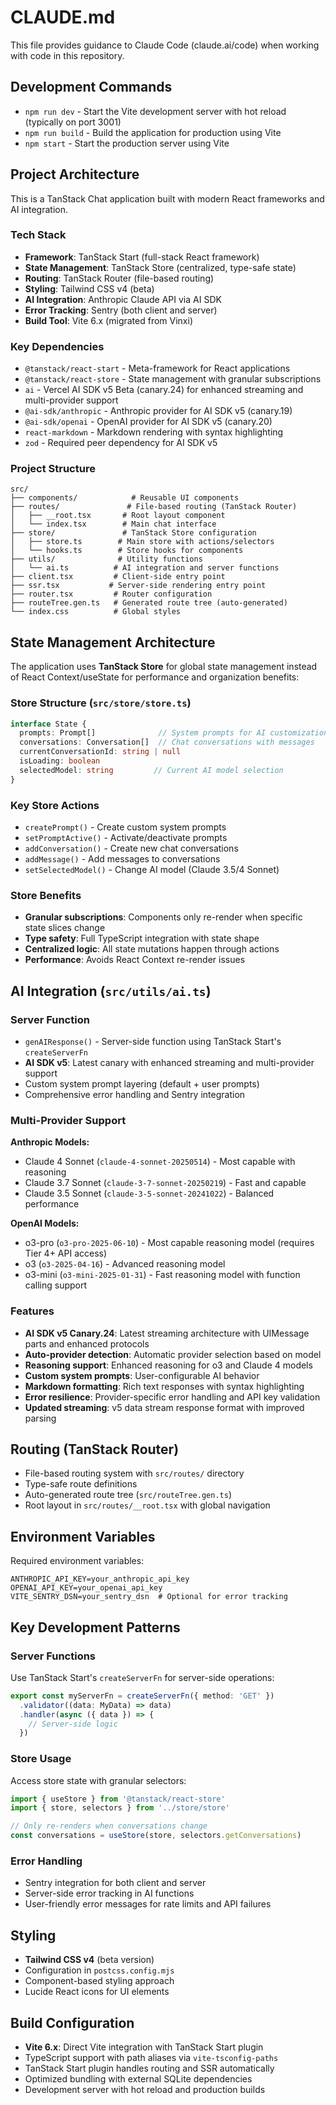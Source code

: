 # CLAUDE.md

This file provides guidance to Claude Code (claude.ai/code) when working with code in this repository.

## Development Commands

- `npm run dev` - Start the Vite development server with hot reload (typically on port 3001)
- `npm run build` - Build the application for production using Vite
- `npm start` - Start the production server using Vite

## Project Architecture

This is a TanStack Chat application built with modern React frameworks and AI integration.

### Tech Stack
- **Framework**: TanStack Start (full-stack React framework)
- **State Management**: TanStack Store (centralized, type-safe state)
- **Routing**: TanStack Router (file-based routing)
- **Styling**: Tailwind CSS v4 (beta)
- **AI Integration**: Anthropic Claude API via AI SDK
- **Error Tracking**: Sentry (both client and server)
- **Build Tool**: Vite 6.x (migrated from Vinxi)

### Key Dependencies
- `@tanstack/react-start` - Meta-framework for React applications
- `@tanstack/react-store` - State management with granular subscriptions
- `ai` - Vercel AI SDK v5 Beta (canary.24) for enhanced streaming and multi-provider support
- `@ai-sdk/anthropic` - Anthropic provider for AI SDK v5 (canary.19)
- `@ai-sdk/openai` - OpenAI provider for AI SDK v5 (canary.20)
- `react-markdown` - Markdown rendering with syntax highlighting
- `zod` - Required peer dependency for AI SDK v5

### Project Structure
```
src/
├── components/            # Reusable UI components
├── routes/               # File-based routing (TanStack Router)
│   ├── __root.tsx       # Root layout component
│   └── index.tsx        # Main chat interface
├── store/               # TanStack Store configuration
│   ├── store.ts        # Main store with actions/selectors
│   └── hooks.ts        # Store hooks for components
├── utils/              # Utility functions
│   └── ai.ts          # AI integration and server functions
├── client.tsx         # Client-side entry point
├── ssr.tsx           # Server-side rendering entry point
├── router.tsx         # Router configuration
├── routeTree.gen.ts   # Generated route tree (auto-generated)
└── index.css          # Global styles
```

## State Management Architecture

The application uses **TanStack Store** for global state management instead of React Context/useState for performance and organization benefits:

### Store Structure (`src/store/store.ts`)
```typescript
interface State {
  prompts: Prompt[]              // System prompts for AI customization
  conversations: Conversation[]  // Chat conversations with messages
  currentConversationId: string | null
  isLoading: boolean
  selectedModel: string         // Current AI model selection
}
```

### Key Store Actions
- `createPrompt()` - Create custom system prompts
- `setPromptActive()` - Activate/deactivate prompts
- `addConversation()` - Create new chat conversations
- `addMessage()` - Add messages to conversations
- `setSelectedModel()` - Change AI model (Claude 3.5/4 Sonnet)

### Store Benefits
- **Granular subscriptions**: Components only re-render when specific state slices change
- **Type safety**: Full TypeScript integration with state shape
- **Centralized logic**: All state mutations happen through actions
- **Performance**: Avoids React Context re-render issues

## AI Integration (`src/utils/ai.ts`)

### Server Function
- `genAIResponse()` - Server-side function using TanStack Start's `createServerFn`
- **AI SDK v5**: Latest canary with enhanced streaming and multi-provider support
- Custom system prompt layering (default + user prompts)
- Comprehensive error handling and Sentry integration

### Multi-Provider Support
**Anthropic Models:**
- Claude 4 Sonnet (`claude-4-sonnet-20250514`) - Most capable with reasoning
- Claude 3.7 Sonnet (`claude-3-7-sonnet-20250219`) - Fast and capable
- Claude 3.5 Sonnet (`claude-3-5-sonnet-20241022`) - Balanced performance

**OpenAI Models:**
- o3-pro (`o3-pro-2025-06-10`) - Most capable reasoning model (requires Tier 4+ API access)
- o3 (`o3-2025-04-16`) - Advanced reasoning model 
- o3-mini (`o3-mini-2025-01-31`) - Fast reasoning model with function calling support

### Features
- **AI SDK v5 Canary.24**: Latest streaming architecture with UIMessage parts and enhanced protocols
- **Auto-provider detection**: Automatic provider selection based on model
- **Reasoning support**: Enhanced reasoning for o3 and Claude 4 models
- **Custom system prompts**: User-configurable AI behavior
- **Markdown formatting**: Rich text responses with syntax highlighting
- **Error resilience**: Provider-specific error handling and API key validation
- **Updated streaming**: v5 data stream response format with improved parsing

## Routing (TanStack Router)

- File-based routing system with `src/routes/` directory
- Type-safe route definitions
- Auto-generated route tree (`src/routeTree.gen.ts`)
- Root layout in `src/routes/__root.tsx` with global navigation

## Environment Variables

Required environment variables:
```env
ANTHROPIC_API_KEY=your_anthropic_api_key
OPENAI_API_KEY=your_openai_api_key
VITE_SENTRY_DSN=your_sentry_dsn  # Optional for error tracking
```

## Key Development Patterns

### Server Functions
Use TanStack Start's `createServerFn` for server-side operations:
```typescript
export const myServerFn = createServerFn({ method: 'GET' })
  .validator((data: MyData) => data)
  .handler(async ({ data }) => {
    // Server-side logic
  })
```

### Store Usage
Access store state with granular selectors:
```typescript
import { useStore } from '@tanstack/react-store'
import { store, selectors } from '../store/store'

// Only re-renders when conversations change
const conversations = useStore(store, selectors.getConversations)
```

### Error Handling
- Sentry integration for both client and server
- Server-side error tracking in AI functions
- User-friendly error messages for rate limits and API failures

## Styling

- **Tailwind CSS v4** (beta version)
- Configuration in `postcss.config.mjs`
- Component-based styling approach
- Lucide React icons for UI elements

## Build Configuration

- **Vite 6.x**: Direct Vite integration with TanStack Start plugin
- TypeScript support with path aliases via `vite-tsconfig-paths`
- TanStack Start plugin handles routing and SSR automatically
- Optimized bundling with external SQLite dependencies
- Development server with hot reload and production builds